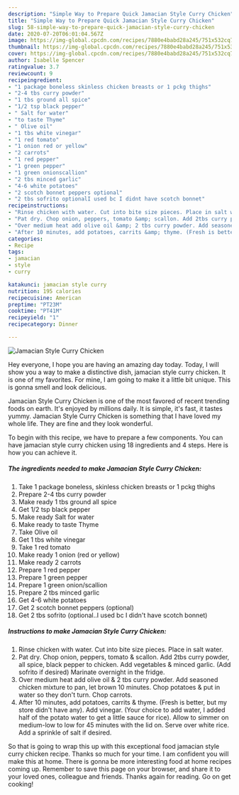 ```yaml
---
description: "Simple Way to Prepare Quick Jamacian Style Curry Chicken"
title: "Simple Way to Prepare Quick Jamacian Style Curry Chicken"
slug: 58-simple-way-to-prepare-quick-jamacian-style-curry-chicken
date: 2020-07-20T06:01:04.567Z
image: https://img-global.cpcdn.com/recipes/7880e4babd28a245/751x532cq70/jamacian-style-curry-chicken-recipe-main-photo.jpg
thumbnail: https://img-global.cpcdn.com/recipes/7880e4babd28a245/751x532cq70/jamacian-style-curry-chicken-recipe-main-photo.jpg
cover: https://img-global.cpcdn.com/recipes/7880e4babd28a245/751x532cq70/jamacian-style-curry-chicken-recipe-main-photo.jpg
author: Isabelle Spencer
ratingvalue: 3.7
reviewcount: 9
recipeingredient:
- "1 package boneless skinless chicken breasts or 1 pckg thighs"
- "2-4 tbs curry powder"
- "1 tbs ground all spice"
- "1/2 tsp black pepper"
- " Salt for water"
- "to taste Thyme"
- " Olive oil"
- "1 tbs white vinegar"
- "1 red tomato"
- "1 onion red or yellow"
- "2 carrots"
- "1 red pepper"
- "1 green pepper"
- "1 green onionscallion"
- "2 tbs minced garlic"
- "4-6 white potatoes"
- "2 scotch bonnet peppers optional"
- "2 tbs sofrito optionalI used bc I didnt have scotch bonnet"
recipeinstructions:
- "Rinse chicken with water. Cut into bite size pieces. Place in salt water."
- "Pat dry. Chop onion, peppers, tomato &amp; scallon. Add 2tbs curry powder, all spice, black pepper to chicken. Add vegetables &amp; minced garlic. (Add sofrito if desired) Marinate overnight in the fridge."
- "Over medium heat add olive oil &amp; 2 tbs curry powder. Add seasoned chicken mixture to pan, let brown 10 minutes. Chop potatoes &amp; put in water so they don&#39;t turn. Chop carrots."
- "After 10 minutes, add potatoes, carrits &amp; thyme. (Fresh is better, but my store didn&#39;t have any). Add vinegar. (Your choice to add water, I added half of the potato water to get a little sauce for rice). Allow to simmer on medium-low to low for 45 minutes with the lid on. Serve over white rice. Add a sprinkle of salt if desired."
categories:
- Recipe
tags:
- jamacian
- style
- curry

katakunci: jamacian style curry 
nutrition: 195 calories
recipecuisine: American
preptime: "PT23M"
cooktime: "PT41M"
recipeyield: "1"
recipecategory: Dinner

---
```



![Jamacian Style Curry Chicken](https://img-global.cpcdn.com/recipes/7880e4babd28a245/751x532cq70/jamacian-style-curry-chicken-recipe-main-photo.jpg)

Hey everyone, I hope you are having an amazing day today. Today, I will show you a way to make a distinctive dish, jamacian style curry chicken. It is one of my favorites. For mine, I am going to make it a little bit unique. This is gonna smell and look delicious.

Jamacian Style Curry Chicken is one of the most favored of recent trending foods on earth. It's enjoyed by millions daily. It is simple, it's fast, it tastes yummy. Jamacian Style Curry Chicken is something that I have loved my whole life. They are fine and they look wonderful.




To begin with this recipe, we have to prepare a few components. You can have jamacian style curry chicken using 18 ingredients and 4 steps. Here is how you can achieve it.

<!--inarticleads1-->

##### The ingredients needed to make Jamacian Style Curry Chicken:

1. Take 1 package boneless, skinless chicken breasts or 1 pckg thighs
1. Prepare 2-4 tbs curry powder
1. Make ready 1 tbs ground all spice
1. Get 1/2 tsp black pepper
1. Make ready  Salt for water
1. Make ready to taste Thyme
1. Take  Olive oil
1. Get 1 tbs white vinegar
1. Take 1 red tomato
1. Make ready 1 onion (red or yellow)
1. Make ready 2 carrots
1. Prepare 1 red pepper
1. Prepare 1 green pepper
1. Prepare 1 green onion/scallion
1. Prepare 2 tbs minced garlic
1. Get 4-6 white potatoes
1. Get 2 scotch bonnet peppers (optional)
1. Get 2 tbs sofrito (optional..I used bc I didn&#39;t have scotch bonnet)




<!--inarticleads2-->

##### Instructions to make Jamacian Style Curry Chicken:

1. Rinse chicken with water. Cut into bite size pieces. Place in salt water.
1. Pat dry. Chop onion, peppers, tomato &amp; scallon. Add 2tbs curry powder, all spice, black pepper to chicken. Add vegetables &amp; minced garlic. (Add sofrito if desired) Marinate overnight in the fridge.
1. Over medium heat add olive oil &amp; 2 tbs curry powder. Add seasoned chicken mixture to pan, let brown 10 minutes. Chop potatoes &amp; put in water so they don&#39;t turn. Chop carrots.
1. After 10 minutes, add potatoes, carrits &amp; thyme. (Fresh is better, but my store didn&#39;t have any). Add vinegar. (Your choice to add water, I added half of the potato water to get a little sauce for rice). Allow to simmer on medium-low to low for 45 minutes with the lid on. Serve over white rice. Add a sprinkle of salt if desired.




So that is going to wrap this up with this exceptional food jamacian style curry chicken recipe. Thanks so much for your time. I am confident you will make this at home. There is gonna be more interesting food at home recipes coming up. Remember to save this page on your browser, and share it to your loved ones, colleague and friends. Thanks again for reading. Go on get cooking!
